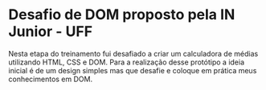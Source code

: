 # Desafio de DOM proposto pela IN Junior - UFF

Nesta etapa do treinamento fui desafiado a criar um calculadora de médias utilizando HTML, CSS e DOM. 
Para a realização desse protótipo a ideia inicial é de um design simples mas que desafie e coloque em prática
meus conhecimentos em DOM.

